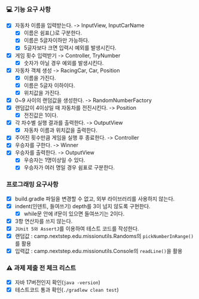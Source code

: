### 💻 기능 요구 사항
- [X] 자동차 이름을 입력받는다. -> InputView, InputCarName
    - [X] 이름은 쉼표(,)로 구분한다.
    - [X] 이름은 5글자이하만 가능하다.
    - [X] 5글자보다 크면 입력시 예외를 발생시킨다.
- [X] 게임 횟수 입력받기 -> Controller, TryNumber
    - [X] 숫자가 아닐 경우 예외를 발생시킨다.
- [X] 자동차 객체 생성 -> RacingCar, Car, Position
    - [X] 이름을 가진다.
    - [X] 이름은 5글자 이하이다.
    - [X] 위치값을 가진다.
- [X] 0~9 사이의 랜덤값을 생성한다. -> RandomNumberFactory
- [X] 랜덤값이 4이상일 때 자동차를 전진시킨다. -> Position
    - [X] 전진값은 1이다.
- [X] 각 차수별 실행 결과를 출력한다. -> OutputView
    - [X] 자동차 이름과 위치값을 출력한다.
- [X] 주어진 횟수만큼 게임을 실행 후 종료한다. -> Controller
- [X] 우승자를 구한다. -> Winner
- [X] 우승자를 출력한다. -> OutputView
    - [X] 우승자는 1명이상일 수 있다.
    - [X] 우승자가 여러 명일 경우 쉼표로 구분한다.

### 프로그래밍 요구사항
- [X] build.gradle 파일을 변경할 수 없고, 외부 라이브러리를 사용하지 않는다.
- [X] indent(인덴트, 들여쓰기) depth를 3이 넘지 않도록 구현한다.
    - [X] while문 안에 if문이 있으면 들여쓰기는 2이다.
- [X] 3항 연산자를 쓰지 않는다.
- [X] ```JUnit 5와 AssertJ```를 이용하여 테스트 코드를 작성한다.
- [X] 랜덤값 : camp.nextstep.edu.missionutils.Randoms의 ```pickNumberInRange()```를 활용
- [X] 입력값 : camp.nextstep.edu.missionutils.Console의 ```readLine()```을 활용

### ⚠ 과제 제출 전 체크 리스트
- [X] 자바 17버전인지 확인(```java -version```)
- [X] 테스트코드 통과 확인(```./gradlew clean test```)
